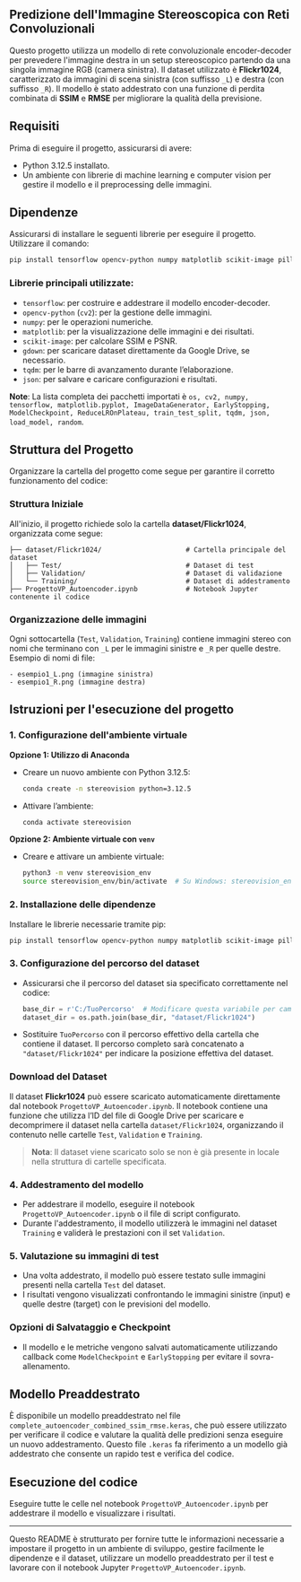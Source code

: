 ## Predizione dell'Immagine Stereoscopica con Reti Convoluzionali

Questo progetto utilizza un modello di rete convoluzionale encoder-decoder per prevedere l'immagine destra in un setup stereoscopico partendo da una singola immagine RGB (camera sinistra). Il dataset utilizzato è **Flickr1024**, caratterizzato da immagini di scena sinistra (con suffisso `_L`) e destra (con suffisso `_R`). Il modello è stato addestrato con una funzione di perdita combinata di **SSIM** e **RMSE** per migliorare la qualità della previsione.

## Requisiti

Prima di eseguire il progetto, assicurarsi di avere:

- Python 3.12.5 installato.
- Un ambiente con librerie di machine learning e computer vision per gestire il modello e il preprocessing delle immagini.

## Dipendenze

Assicurarsi di installare le seguenti librerie per eseguire il progetto. Utilizzare il comando:

```bash
pip install tensorflow opencv-python numpy matplotlib scikit-image pillow gdown tqdm
```

### Librerie principali utilizzate:
- `tensorflow`: per costruire e addestrare il modello encoder-decoder.
- `opencv-python` (`cv2`): per la gestione delle immagini.
- `numpy`: per le operazioni numeriche.
- `matplotlib`: per la visualizzazione delle immagini e dei risultati.
- `scikit-image`: per calcolare SSIM e PSNR.
- `gdown`: per scaricare dataset direttamente da Google Drive, se necessario.
- `tqdm`: per le barre di avanzamento durante l’elaborazione.
- `json`: per salvare e caricare configurazioni e risultati.

**Note**: La lista completa dei pacchetti importati è `os, cv2, numpy, tensorflow, matplotlib.pyplot, ImageDataGenerator, EarlyStopping, ModelCheckpoint, ReduceLROnPlateau, train_test_split, tqdm, json, load_model, random`.

## Struttura del Progetto

Organizzare la cartella del progetto come segue per garantire il corretto funzionamento del codice:

### Struttura Iniziale
All'inizio, il progetto richiede solo la cartella **dataset/Flickr1024**, organizzata come segue:

```
├── dataset/Flickr1024/                     # Cartella principale del dataset
│   ├── Test/                               # Dataset di test
│   ├── Validation/                         # Dataset di validazione
│   └── Training/                           # Dataset di addestramento
├── ProgettoVP_Autoencoder.ipynb            # Notebook Jupyter contenente il codice
```

### Organizzazione delle immagini
Ogni sottocartella (`Test`, `Validation`, `Training`) contiene immagini stereo con nomi che terminano con `_L` per le immagini sinistre e `_R` per quelle destre. Esempio di nomi di file:

```
- esempio1_L.png (immagine sinistra)
- esempio1_R.png (immagine destra)
```

## Istruzioni per l'esecuzione del progetto

### 1. Configurazione dell'ambiente virtuale

**Opzione 1: Utilizzo di Anaconda**
- Creare un nuovo ambiente con Python 3.12.5:
  ```bash
  conda create -n stereovision python=3.12.5
  ```
- Attivare l’ambiente:
  ```bash
  conda activate stereovision
  ```

**Opzione 2: Ambiente virtuale con `venv`**
- Creare e attivare un ambiente virtuale:
  ```bash
  python3 -m venv stereovision_env
  source stereovision_env/bin/activate  # Su Windows: stereovision_env\Scripts\activate
  ```

### 2. Installazione delle dipendenze
Installare le librerie necessarie tramite pip:
```bash
pip install tensorflow opencv-python numpy matplotlib scikit-image pillow gdown tqdm
```

### 3. Configurazione del percorso del dataset
- Assicurarsi che il percorso del dataset sia specificato correttamente nel codice:
  ```python
  base_dir = r'C:/TuoPercorso'  # Modificare questa variabile per cambiare la base del percorso
  dataset_dir = os.path.join(base_dir, "dataset/Flickr1024")
  ```
- Sostituire `TuoPercorso` con il percorso effettivo della cartella che contiene il dataset. Il percorso completo sarà concatenato a `"dataset/Flickr1024"` per indicare la posizione effettiva del dataset.

### Download del Dataset
Il dataset **Flickr1024** può essere scaricato automaticamente direttamente dal notebook `ProgettoVP_Autoencoder.ipynb`. Il notebook contiene una funzione che utilizza l’ID del file di Google Drive per scaricare e decomprimere il dataset nella cartella `dataset/Flickr1024`, organizzando il contenuto nelle cartelle `Test`, `Validation` e `Training`. 

> **Nota**: Il dataset viene scaricato solo se non è già presente in locale nella struttura di cartelle specificata.


### 4. Addestramento del modello
- Per addestrare il modello, eseguire il notebook `ProgettoVP_Autoencoder.ipynb` o il file di script configurato.
- Durante l'addestramento, il modello utilizzerà le immagini nel dataset `Training` e validerà le prestazioni con il set `Validation`.

### 5. Valutazione su immagini di test
- Una volta addestrato, il modello può essere testato sulle immagini presenti nella cartella `Test` del dataset.
- I risultati vengono visualizzati confrontando le immagini sinistre (input) e quelle destre (target) con le previsioni del modello.

### Opzioni di Salvataggio e Checkpoint
- Il modello e le metriche vengono salvati automaticamente utilizzando callback come `ModelCheckpoint` e `EarlyStopping` per evitare il sovra-allenamento.

## Modello Preaddestrato

È disponibile un modello preaddestrato nel file `complete_autoencoder_combined_ssim_rmse.keras`, che può essere utilizzato per verificare il codice e valutare la qualità delle predizioni senza eseguire un nuovo addestramento. Questo file `.keras` fa riferimento a un modello già addestrato che consente un rapido test e verifica del codice.

## Esecuzione del codice

Eseguire tutte le celle nel notebook `ProgettoVP_Autoencoder.ipynb` per addestrare il modello e visualizzare i risultati. 

---

Questo README è strutturato per fornire tutte le informazioni necessarie a impostare il progetto in un ambiente di sviluppo, gestire facilmente le dipendenze e il dataset, utilizzare un modello preaddestrato per il test e lavorare con il notebook Jupyter `ProgettoVP_Autoencoder.ipynb`.
